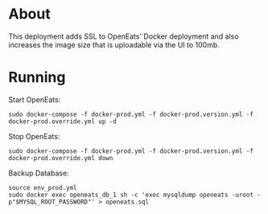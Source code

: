 # About 
This deployment adds SSL to OpenEats' Docker deployment and also increases the image size that is uploadable via the UI to 100mb.

# Running

Start OpenEats:
```
sudo docker-compose -f docker-prod.yml -f docker-prod.version.yml -f docker-prod.override.yml up -d
```

Stop OpenEats:
```
sudo docker-compose -f docker-prod.yml -f docker-prod.version.yml -f docker-prod.override.yml down
```

Backup Database:
```
source env_prod.yml
sudo docker exec openeats_db_1 sh -c 'exec mysqldump openeats -uroot -p"$MYSQL_ROOT_PASSWORD"' > openeats.sql
```
